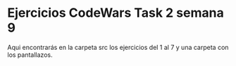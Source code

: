 # Ejercicios CodeWars Task 2 semana 9

  Aqui encontrarás en la carpeta src los ejercicios del 1 al 7 y 
  una carpeta con los pantallazos.
